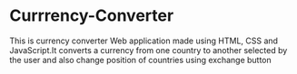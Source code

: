 # Currrency-Converter
This is currency converter Web application made using HTML, CSS and JavaScript.It converts a currency from one country to another selected by the user and also change position of countries using exchange button
